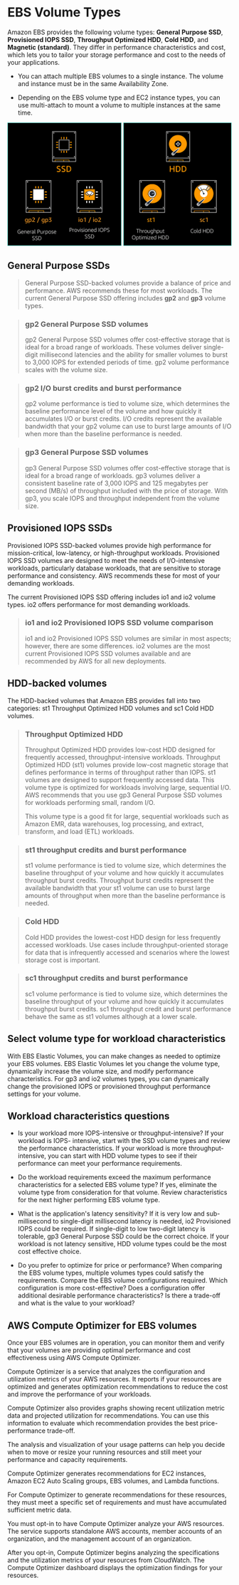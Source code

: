 # EBS Volume Types

Amazon EBS provides the following volume types: **General Purpose SSD**, **Provisioned IOPS SSD**, **Throughput Optimized HDD**, **Cold HDD**, and **Magnetic (standard)**. They differ in performance characteristics and cost, which lets you to tailor your storage performance and cost to the needs of your applications.

* You can attach multiple EBS volumes to a single instance. The volume and instance must be in the same Availability Zone.

* Depending on the EBS volume type and EC2 instance types, you can use multi-attach to mount a volume to multiple instances at the same time.

![Fig. 1 Amazon EBS volume types](../../../../../img/SAA-CO2/storage-services/elastic-block-storage/ebs-volume-types/diagram.png)

## General Purpose SSDs

> General Purpose SSD-backed volumes provide a balance of price and performance. AWS recommends these for most workloads. The current General Purpose SSD offering includes **gp2** and **gp3** volume types.

> ### gp2 General Purpose SSD volumes
>
> gp2 General Purpose SSD volumes offer cost-effective storage that is ideal for a broad range of workloads. These volumes deliver single-digit millisecond latencies and the ability for smaller volumes to burst to 3,000 IOPS for extended periods of time. gp2 volume performance scales with the volume size.

> ### gp2 I/O burst credits and burst performance
>
> gp2 volume performance is tied to volume size, which determines the baseline performance level of the volume and how quickly it accumulates I/O or burst credits. I/O credits represent the available bandwidth that your gp2 volume can use to burst large amounts of I/O when more than the baseline performance is needed.

> ### gp3 General Purpose SSD volumes
>
> gp3 General Purpose SSD volumes offer cost-effective storage that is ideal for a broad range of workloads. gp3 volumes deliver a consistent baseline rate of 3,000 IOPS and 125 megabytes per second (MB/s) of throughput included with the price of storage. With gp3, you scale IOPS and throughput independent from the volume size.

## Provisioned IOPS SSDs

Provisioned IOPS SSD-backed volumes provide high performance for mission-critical, low-latency, or high-throughput workloads. Provisioned IOPS SSD volumes are designed to meet the needs of I/O-intensive workloads, particularly database workloads, that are sensitive to storage performance and consistency. AWS recommends these for most of your demanding workloads.

The current Provisioned IOPS SSD offering includes io1 and io2 volume types. io2 offers performance for most demanding workloads.

> ### io1 and io2 Provisioned IOPS SSD volume comparison
>
> io1 and io2 Provisioned IOPS SSD volumes are similar in most aspects; however, there are some differences. io2 volumes are the most current Provisioned IOPS SSD volumes available and are recommended by AWS for all new deployments.

## HDD-backed volumes

The HDD-backed volumes that Amazon EBS provides fall into two categories: st1 Throughput Optimized HDD volumes and sc1 Cold HDD volumes.

> ### Throughput Optimized HDD
>
> Throughput Optimized HDD provides low-cost HDD designed for frequently accessed, throughput-intensive workloads. Throughput Optimized HDD (st1) volumes provide low-cost magnetic storage that defines performance in terms of throughput rather than IOPS. st1 volumes are designed to support frequently accessed data. This volume type is optimized for workloads involving large, sequential I/O. AWS recommends that you use gp3 General Purpose SSD volumes for workloads performing small, random I/O.
>
> This volume type is a good fit for large, sequential workloads such as Amazon EMR, data warehouses, log processing, and extract, transform, and load (ETL) workloads.

> ### st1 throughput credits and burst performance
>
> st1 volume performance is tied to volume size, which determines the baseline throughput of your volume and how quickly it accumulates throughput burst credits. Throughput burst credits represent the available bandwidth that your st1 volume can use to burst large amounts of throughput when more than the baseline performance is needed. 

> ### Cold HDD
>
> Cold HDD provides the lowest-cost HDD design for less frequently accessed workloads. Use cases include throughput-oriented storage for data that is infrequently accessed and scenarios where the lowest storage cost is important.

> ### sc1 throughput credits and burst performance
>
> sc1 volume performance is tied to volume size, which determines the baseline throughput of your volume and how quickly it accumulates throughput burst credits. sc1 throughput credit and burst performance behave the same as st1 volumes although at a lower scale.

## Select volume type for workload characteristics

With EBS Elastic Volumes, you can make changes as needed to optimize your EBS volumes. EBS Elastic Volumes let you change the volume type, dynamically increase the volume size, and modify performance characteristics. For gp3 and io2 volumes types, you can dynamically change the provisioned IOPS or provisioned throughput performance settings for your volume.

## Workload characteristics questions

* Is your workload more IOPS-intensive or throughput-intensive? If your workload is IOPS- intensive, start with the SSD volume types and review the performance characteristics. If your workload is more throughput-intensive, you can start with HDD volume types to see if their performance can meet your performance requirements.

* Do the workload requirements exceed the maximum performance characteristics for a selected EBS volume type? If yes, eliminate the volume type from consideration for that volume. Review characteristics for the next higher performing EBS volume type.

* What is the application's latency sensitivity? If it is very low and sub-millisecond to single-digit millisecond latency is needed, io2 Provisioned IOPS could be required. If single-digit to low two-digit latency is tolerable, gp3 General Purpose SSD could be the correct choice. If your workload is not latency sensitive, HDD volume types could be the most cost effective choice.

* Do you prefer to optimize for price or performance? When comparing the EBS volume types, multiple volumes types could satisfy the requirements. Compare the EBS volume configurations required. Which configuration is more cost-effective? Does a configuration offer additional desirable performance characteristics? Is there a trade-off and what is the value to your workload?

## AWS Compute Optimizer for EBS volumes

Once your EBS volumes are in operation, you can monitor them and verify that your volumes are providing optimal performance and cost effectiveness using AWS Compute Optimizer.

Compute Optimizer is a service that analyzes the configuration and utilization metrics of your AWS resources. It reports if your resources are optimized and generates optimization recommendations to reduce the cost and improve the performance of your workloads. 

Compute Optimizer also provides graphs showing recent utilization metric data and projected utilization for recommendations. You can use this information to evaluate which recommendation provides the best price-performance trade-off. 

The analysis and visualization of your usage patterns can help you decide when to move or resize your running resources and still meet your performance and capacity requirements.

Compute Optimizer generates recommendations for EC2 instances, Amazon EC2 Auto Scaling groups, EBS volumes, and Lambda functions.

For Compute Optimizer to generate recommendations for these resources, they must meet a specific set of requirements and must have accumulated sufficient metric data.

You must opt-in to have Compute Optimizer analyze your AWS resources. The service supports standalone AWS accounts, member accounts of an organization, and the management account of an organization.

After you opt-in, Compute Optimizer begins analyzing the specifications and the utilization metrics of your resources from CloudWatch. The Compute Optimizer dashboard displays the optimization findings for your resources. 
